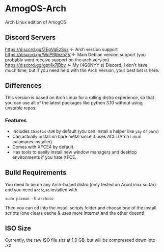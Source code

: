 # AmogOS-Arch
Arch Linux edition of AmogOS

## Discord Servers
https://discord.gg/ZEgVgEzSxz <- Arch version support  
https://discord.gg/WcPRRezhZV <- Main Debian version support (you probably wont receive support on the arch version)
https://discord.gg/gpt4k7jBbv <- My (4G0NYY's) Discord, I don't have much time, but if you need help with the Arch Version, your best bet is here.

## Differences
This version is based on Arch Linux for a rolling distro experience, so that you can use all of the latest packages like python 3.10 without using unstable repos.

### Features

- Includes `Chaotic-AUR` by default (you can install a helper like `yay` or `paru`)
- Can actually install on bare metal since it uses ACLI (Arch Linux calamares installer).
- Comes with XFCE4 by default
- Has tools to easily install new window managers and desktop environments if you hate XFCE.

## Build Requirements
You need to be on any Arch-based distro (only tested on ArcoLinux so far) and you need `archiso` installed with
```
sudo pacman -S archiso
```

Then you can cd into the install scripts folder and choose one of the install scripts (one clears cache & uses more internet and the other doesnt)

## ISO Size
Currently, the raw ISO file sits at 1.9 GB, but will be compressed down into .xz
